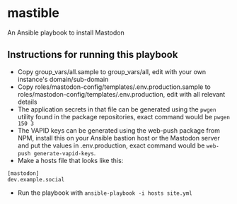# mastible
An Ansible playbook to install Mastodon

## Instructions for running this playbook

- Copy group_vars/all.sample to group_vars/all, edit with your own instance's domain/sub-domain
- Copy roles/mastodon-config/templates/.env.production.sample to roles/mastodon-config/templates/.env.production, edit with all relevant details
- The application secrets in that file can be generated using the `pwgen` utility found in the package repositories, exact command would be `pwgen 150 3`
- The VAPID keys can be generated using the web-push package from NPM, install this on your Ansible bastion host or the Mastodon server and put the values in .env.production, exact command would be `web-push generate-vapid-keys`.
- Make a hosts file that looks like this:

```
[mastodon]
dev.example.social
```
- Run the playbook with `ansible-playbook -i hosts site.yml`
